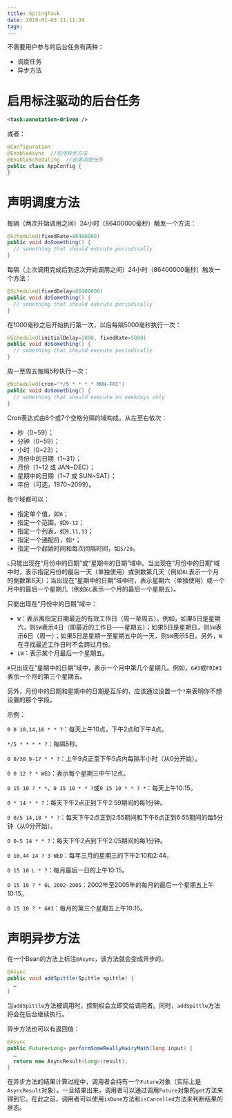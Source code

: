 ```yaml
---
title: SpringTask
date: 2019-01-03 11:11:34
tags:
---
```


不需要用户参与的后台任务有两种：

- 调度任务
- 异步方法

# 启用标注驱动的后台任务

```xml
<task:annotation-driven />
```

或者：

```java
@Configuration
@EnableAsync  //启用异步方法
@EnableScheduling  //启用调度任务
public class AppConfig {
}
```

# 声明调度方法

每隔（两次开始调用之间）24小时（86400000毫秒）触发一个方法：

```java
@Scheduled(fixedRate=86400000)
public void doSomething() {
  // something that should execute periodically
}
```

每隔（上次调用完成后到这次开始调用之间）24小时（86400000毫秒）触发一个方法：

```java
@Scheduled(fixedDelay=86400000)
public void doSomething() {
  // something that should execute periodically
}
```

在1000毫秒之后开始执行第一次，以后每隔5000毫秒执行一次：

```java
@Scheduled(initialDelay=1000, fixedRate=5000)
public void doSomething() {
  // something that should execute periodically
}
```

周一至周五每隔5秒执行一次：

```java
@Scheduled(cron="*/5 * * * * MON-FRI")
public void doSomething() {
  // something that should execute on weekdays only
}
```

Cron表达式由6个或7个空格分隔的域构成。从左至右依次：

- 秒（0~59）；
- 分钟（0~59）；
- 小时（0~23）；
- 月份中的日期（1~31）；
- 月份（1~12 或 JAN~DEC）；
- 星期中的日期（1~7 或 SUN~SAT）；
- 年份（可选，1970~2099）。

每个域都可以：

- 指定单个值，如`6`；
- 指定一个范围，如`9-12`；
- 指定一个列表，如`9,11,13`；
- 指定一个通配符，如`*`；
- 指定一个起始时间和每次间隔时间，如`5/20`。

`L`只能出现在“月份中的日期”或“星期中的日期”域中。当出现在“月份中的日期”域中时，表示指定月份的最后一天（单独使用）或倒数第几天（例如`6L`表示一个月的倒数第6天）；当出现在“星期中的日期”域中时，表示星期六（单独使用）或一个月中的最后一个星期几（例如`6L`表示一个月的最后一个星期五）。

只能出现在“月份中的日期”域中：

- `W`：表示离指定日期最近的有效工作日（周一至周五）。例如，如果5日是星期六，则`5W`表示4日（即最近的工作日——星期五）；如果5日是星期日，则`5W`表示6日（周一）；如果5日是星期一至星期五中的一天，则`5W`表示5日。另外，`W`在寻找最近工作日时不会跨过月份。
- `LW`：表示某个月最后一个星期五。

`#`只出现在“星期中的日期”域中，表示一个月中第几个星期几。例如，`6#3`或`FRI#3`表示一个月的第三个星期五。

另外，月份中的日期和星期中的日期是互斥的，应该通过设置一个`?`来表明你不想设置的那个字段。

示例：

`0 0 10,14,16 * * ?`：每天上午10点，下午2点和下午4点。

`*/5 * * * * ?`：每隔5秒。

`0 0/30 9-17 * * ?`：上午9点正至下午5点内每隔半小时（从0分开始）。

`0 0 12 ? * WED`：表示每个星期三中午12点。

`0 15 10 ? * *`、`0 15 10 * * ?`或`0 15 10 * * ? *`：每天上午10:15。

`0 * 14 * * ?`：每天下午2点正到下午2:59期间的每1分钟。

`0 0/5 14,18 * * ?`：每天下午2点正到2:55期间和下午6点正到6:55期间的每5分钟（从0分开始）。

`0 0-5 14 * * ?`：每天下午2点到下午2:05期间的每1分钟。

`0 10,44 14 ? 3 WED`：每年三月的星期三的下午2:10和2:44。

`0 15 10 L * ?`：每月最后一日的上午10:15。

`0 15 10 ? * 6L 2002-2005`：2002年至2005年的每月的最后一个星期五上午10:15。

`0 15 10 ? * 6#3`：每月的第三个星期五上午10:15。

# 声明异步方法

在一个Bean的方法上标注`@Async`，该方法就会变成异步的。

```java
@Async
public void addSpittle(Spittle spittle) {
  …
}
```

当`addSpittle`方法被调用时，控制权会立即交给调用者。同时，`addSpittle`方法将会在后台继续执行。

异步方法也可以有返回值：

```java
@Async
public Future<Long> performSomeReallyHairyMath(long input) {
  …
  return new AsyncResult<Long>(result);
}
```

在异步方法的结果计算过程中，调用者会持有一个`Future`对象（实际上是`AsyncResult`对象）。一旦结果出来，调用者可以通过调用`Future`对象的`get`方法来得到它。在此之前，调用者可以使用`isDone`方法和`isCancelled`方法来判断结果的状态。